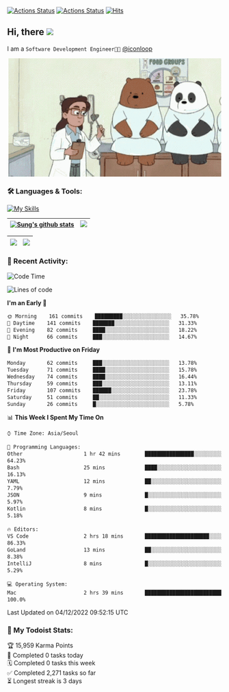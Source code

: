 
[![Actions Status](https://github.com/ddok2/ddok2/workflows/Todoist%20Readme/badge.svg)](https://github.com/ddok2/ddok2/actions)
[![Actions Status](https://github.com/ddok2/ddok2/workflows/wakatime-stats/badge.svg)](https://github.com/ddok2/ddok2/actions)
[![Hits](https://hits.seeyoufarm.com/api/count/incr/badge.svg?url=https%3A%2F%2Fgithub.com%2Fddok2&count_bg=%23FF9595&title_bg=%23555555&icon=github.svg&icon_color=%23FFFFFF&title=hits&edge_flat=false)](https://hits.seeyoufarm.com)

<!-- ![visitors](https://visitor-badge.laobi.icu/badge?page_id=ddok2.ddok2) -->
## Hi, there <img src="https://raw.githubusercontent.com/MartinHeinz/MartinHeinz/master/wave.gif" width="3%">

I am a `Software Development Engineer🧑‍💻` [@iconloop](https://github.com/iconloop)


<p align="center">
    <img align="center" alt="GIF" src="img/debugging.gif" />
</p>


### 🛠 Languages & Tools:

[![My Skills](https://skillicons.dev/icons?i=go,js,ts,py,express,react,svelte,jquery,pug,mongodb,mysql,redis,aws,docker,kubernetes)](https://skillicons.dev)


| <a href="https://github-readme-stats.vercel.app/api?username=ddok2&show_icons=true&include_all_commits=true&count_private=true&theme=buefy&hide_border=true"><img align="center" src="https://github-readme-stats.vercel.app/api?username=ddok2&show_icons=true&include_all_commits=true&count_private=true&theme=buefy&hide_border=true" alt="Sung's github stats" /></a> | <a href="https://github.com/ddok2"><img src="http://github-readme-streak-stats.herokuapp.com?user=ddok2&hide_border=true" /></a> |
| ------------- |------------- |


| <a href="https://github.com/ddok2"><img align="center" src="https://github-readme-stats.vercel.app/api/top-langs/?username=ddok2&theme=buefy&hide=html,css&hide_border=true" /></a> | <a href="https://github.com/ddok2"><img align="center" src="https://activity-graph.herokuapp.com/graph?username=ddok2&theme=github&hide_border=true" height="250" /></a> |
| ------------- |--------------------------------------------------------------------------------------------------------------------------------------------------------------------------|


<!-- <details open>
    <summary>📈 My GitHub Stats</summary>
    <p align="center">
        <a href="https://github.com/ddok2">
            <img align="center" src="https://github-readme-stats.vercel.app/api?username=ddok2&show_icons=true&include_all_commits=true&count_private=true&theme=buefy&hide_border=true" alt="Sung's github stats" />
        </a>
    </p>
</details>
<details>
    <summary>💬 Top Languages</summary>
    <p align="center"> 
        <a href="https://github.com/ddok2">
            <img align="center" src="https://github-readme-stats.vercel.app/api/top-langs/?username=ddok2&layout=compact&theme=buefy&hide=html,css&hide_border=true" />
        </a>
    </p>
</details> -->


### 🌈 Recent Activity:
<!--START_SECTION:waka-->
![Code Time](http://img.shields.io/badge/Code%20Time-1%2C874%20hrs%2054%20mins-blue)

![Lines of code](https://img.shields.io/badge/From%20Hello%20World%20I%27ve%20Written-1%20Million%20lines%20of%20code-blue)

**I'm an Early 🐤** 

```text
🌞 Morning    161 commits    █████████░░░░░░░░░░░░░░░░   35.78% 
🌆 Daytime    141 commits    ███████░░░░░░░░░░░░░░░░░░   31.33% 
🌃 Evening    82 commits     ████░░░░░░░░░░░░░░░░░░░░░   18.22% 
🌙 Night      66 commits     ███░░░░░░░░░░░░░░░░░░░░░░   14.67%

```
📅 **I'm Most Productive on Friday** 

```text
Monday       62 commits     ███░░░░░░░░░░░░░░░░░░░░░░   13.78% 
Tuesday      71 commits     ████░░░░░░░░░░░░░░░░░░░░░   15.78% 
Wednesday    74 commits     ████░░░░░░░░░░░░░░░░░░░░░   16.44% 
Thursday     59 commits     ███░░░░░░░░░░░░░░░░░░░░░░   13.11% 
Friday       107 commits    ██████░░░░░░░░░░░░░░░░░░░   23.78% 
Saturday     51 commits     ██░░░░░░░░░░░░░░░░░░░░░░░   11.33% 
Sunday       26 commits     █░░░░░░░░░░░░░░░░░░░░░░░░   5.78%

```


📊 **This Week I Spent My Time On** 

```text
⌚︎ Time Zone: Asia/Seoul

💬 Programming Languages: 
Other                    1 hr 42 mins        ████████████████░░░░░░░░░   64.23% 
Bash                     25 mins             ████░░░░░░░░░░░░░░░░░░░░░   16.13% 
YAML                     12 mins             ██░░░░░░░░░░░░░░░░░░░░░░░   7.79% 
JSON                     9 mins              █░░░░░░░░░░░░░░░░░░░░░░░░   5.97% 
Kotlin                   8 mins              █░░░░░░░░░░░░░░░░░░░░░░░░   5.18%

🔥 Editors: 
VS Code                  2 hrs 18 mins       █████████████████████░░░░   86.33% 
GoLand                   13 mins             ██░░░░░░░░░░░░░░░░░░░░░░░   8.38% 
IntelliJ                 8 mins              █░░░░░░░░░░░░░░░░░░░░░░░░   5.29%

💻 Operating System: 
Mac                      2 hrs 39 mins       █████████████████████████   100.0%

```


 Last Updated on 04/12/2022 09:52:15 UTC
<!--END_SECTION:waka-->

### 🚧 My Todoist Stats:
<!-- TODO-IST:START -->
🏆  15,959 Karma Points           
🌸  Completed 0 tasks today           
🗓  Completed 0 tasks this week           
✅  Completed 2,271 tasks so far           
⏳  Longest streak is 3 days
<!-- TODO-IST:END -->

